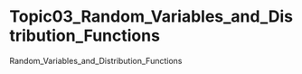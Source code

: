 # Topic03\_Random\_Variables\_and\_Distribution\_Functions

Random\_Variables\_and\_Distribution\_Functions

